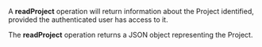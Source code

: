 A **readProject** operation will return information about the Project identified, provided the authenticated user has access to it.

The **readProject** operation returns a JSON object representing the Project.
